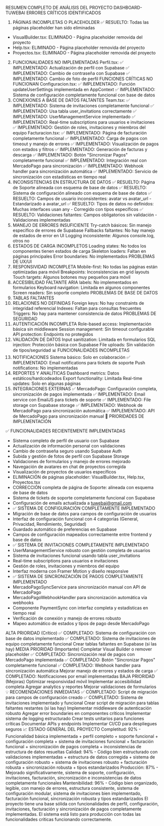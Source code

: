 RESUMEN COMPLETO DE ANÁLISIS DEL PROYECTO DASHBOARD-TUWEBAI
 ERRORES CRÍTICOS IDENTIFICADOS
1. PÁGINAS INCOMPLETAS O PLACEHOLDER
✅ RESUELTO: Todas las páginas placeholder han sido eliminadas
- VisualBuilder.tsx: ELIMINADO - Página placeholder removida del proyecto
- Help.tsx: ELIMINADO - Página placeholder removida del proyecto  
- Proyectos.tsx: ELIMINADO - Página placeholder removida del proyecto
2. FUNCIONALIDADES NO IMPLEMENTADAS
Perfil.tsx:
✅ IMPLEMENTADO: Actualización de perfil con Supabase
✅ IMPLEMENTADO: Cambio de contraseña con Supabase
✅ IMPLEMENTADO: Cambio de foto de perfil
FUNCIONES CRÍTICAS NO FUNCIONAN
Configuracion.tsx:
✅ IMPLEMENTADO: Función updateUserSettings implementada en AppContext
✅ IMPLEMENTADO: Sistema de configuración completamente funcional con base de datos
3. CONEXIONES A BASE DE DATOS FALTANTES
Team.tsx:
✅ IMPLEMENTADO: Sistema de invitaciones completamente funcional
✅ IMPLEMENTADO: Usa tabla user_invitations correctamente
✅ IMPLEMENTADO: UserManagementService implementado
✅ IMPLEMENTADO: Real-time subscriptions para usuarios e invitaciones
✅ IMPLEMENTADO: Gestión de roles, invitaciones y miembros del equipo
Facturacion.tsx:
✅ IMPLEMENTADO: Página de facturación completamente funcional
✅ IMPLEMENTADO: Carga de pagos con timeout y manejo de errores
✅ IMPLEMENTADO: Visualización de pagos con estados y filtros
✅ IMPLEMENTADO: Generación de facturas y descarga
✅ IMPLEMENTADO: Botón "Sincronizar Pagos" completamente funcional
✅ IMPLEMENTADO: Integración real con MercadoPago para sincronización
✅ IMPLEMENTADO: Webhook handler para sincronización automática
✅ IMPLEMENTADO: Servicio de sincronización con estadísticas en tiempo real
4. INCONSISTENCIAS EN ESTRUCTURA DE DATOS
✅ RESUELTO: Página de Soporte alineada con esquema de base de datos
✅ RESUELTO: Sistema de configuración alineado con esquema de base de datos
✅ RESUELTO: Campos de usuario inconsistentes: avatar vs avatar_url - Estandarizado a avatar_url
✅ RESUELTO: Tipos de datos no definidos: Muchas interfaces usan any - Corregido con tipos específicos
✅ RESUELTO: Validaciones faltantes: Campos obligatorios sin validación - Validaciones implementadas
5. MANEJO DE ERRORES INSUFICIENTE
Try-catch básicos: Sin manejo específico de errores de Supabase
Fallbacks faltantes: No hay manejo de estados de error en UI
Logging inconsistente: Algunos console.log, otros no
6. ESTADOS DE CARGA INCOMPLETOS
Loading states: No todos los componentes tienen estados de carga
Skeleton loaders: Faltan en páginas principales
Error boundaries: No implementados
PROBLEMAS DE UX/UI
7. RESPONSIVIDAD INCOMPLETA
Mobile-first: No todas las páginas están optimizadas para móvil
Breakpoints: Inconsistencias en grid layouts
Touch targets: Algunos botones muy pequeños para móvil
8. ACCESIBILIDAD FALTANTE
ARIA labels: No implementados en formularios
Keyboard navigation: Limitada en algunos componentes
Screen readers: Sin soporte completo
PROBLEMAS DE BASE DE DATOS
9. TABLAS FALTANTES
10. RELACIONES NO DEFINIDAS
Foreign keys: No hay constraints de integridad referencial
Indexes: Faltan para consultas frecuentes
Triggers: No hay para mantener consistencia de datos
PROBLEMAS DE SEGURIDAD
11. AUTENTICACIÓN INCOMPLETA
Role-based access: Implementación básica sin middleware
Session management: Sin timeout configurable
API protection: Endpoints no protegidos
12. VALIDACIÓN DE DATOS
Input sanitization: Limitada en formularios
SQL injection: Protección básica con Supabase
File uploads: Sin validación de tipos/seguridad
📊 FUNCIONALIDADES INCOMPLETAS
13. NOTIFICACIONES
Sistema básico: Solo en colaboración
✅ IMPLEMENTADO: Email notifications para tickets de soporte
Push notifications: No implementadas
14. REPORTES Y ANALÍTICAS
Dashboard metrics: Datos estáticos/hardcodeados
Export functionality: Limitada
Real-time updates: Solo en algunas páginas
15. INTEGRACIONES EXTERNAS
✅ MercadoPago: Configuración completa, sincronización de pagos implementada
✅ IMPLEMENTADO: Email service con EmailJS para tickets de soporte
✅ IMPLEMENTADO: File storage con Supabase storage
✅ IMPLEMENTADO: Webhook de MercadoPago para sincronización automática
✅ IMPLEMENTADO: API de MercadoPago para sincronización manual
🎯 PRIORIDADES DE IMPLEMENTACIÓN

✅ FUNCIONALIDADES RECIENTEMENTE IMPLEMENTADAS
- Sistema completo de perfil de usuario con Supabase
- Actualización de información personal con validaciones
- Cambio de contraseña seguro usando Supabase Auth
- Subida y gestión de fotos de perfil con Supabase Storage
- Validaciones de formularios y manejo de errores mejorado
- Navegación de avatares en chat de proyectos corregida
- Visualización de proyectos de usuarios específicos
- ELIMINACIÓN de páginas placeholder: VisualBuilder.tsx, Help.tsx, Proyectos.tsx
- CORRECCIÓN completa de página de Soporte: alineada con esquema de base de datos
- Sistema de tickets de soporte completamente funcional con Supabase
- Configuración de emails actualizada a tuwebai@gmail.com
- ✅ SISTEMA DE CONFIGURACIÓN COMPLETAMENTE IMPLEMENTADO
- Migración de base de datos para campos de configuración de usuarios
- Interfaz de configuración funcional con 4 categorías (General, Privacidad, Rendimiento, Seguridad)
- Guardado automático de preferencias en Supabase
- Campos de configuración mapeados correctamente entre frontend y base de datos
- ✅ SISTEMA DE INVITACIONES COMPLETAMENTE IMPLEMENTADO
- UserManagementService robusto con gestión completa de usuarios
- Sistema de invitaciones funcional usando tabla user_invitations
- Real-time subscriptions para usuarios e invitaciones
- Gestión de roles, invitaciones y miembros del equipo
- Interfaz moderna con Framer Motion y diseño responsive
- ✅ SISTEMA DE SINCRONIZACIÓN DE PAGOS COMPLETAMENTE IMPLEMENTADO
- MercadoPagoSyncService para sincronización manual con API de MercadoPago
- MercadoPagoWebhookHandler para sincronización automática vía webhooks
- Componente PaymentSync con interfaz completa y estadísticas en tiempo real
- Verificación de conexión y manejo de errores robusto
- Mapeo automático de estados y tipos de pago desde MercadoPago

ALTA PRIORIDAD (Crítico)
✅ COMPLETADO: Sistema de configuración con base de datos implementado
✅ COMPLETADO: Sistema de invitaciones de equipo completamente funcional
Crear tablas faltantes en Supabase (si las hay)
MEDIA PRIORIDAD (Importante)
Completar Visual Builder o remover placeholder
✅ COMPLETADO: Sincronización real de pagos con MercadoPago implementada
✅ COMPLETADO: Botón "Sincronizar Pagos" completamente funcional
✅ COMPLETADO: Webhook handler para sincronización automática
Mejorar manejo de errores y estados de carga
✅ COMPLETADO: Notificaciones por email implementadas
BAJA PRIORIDAD (Mejoras)
Optimizar responsividad móvil
Implementar accesibilidad completa
Agregar analytics y reportes
Mejorar validaciones de formularios
💡 RECOMENDACIONES INMEDIATAS
✅ COMPLETADO: Script de migración para campos de configuración creado
✅ COMPLETADO: Sistema de invitaciones implementado y funcional
Crear script de migración para tablas faltantes restantes (si las hay)
Implementar middleware de autenticación robusto
Agregar error boundaries en componentes críticos
Implementar sistema de logging estructurado
Crear tests unitarios para funciones críticas
Documentar APIs y endpoints
Implementar CI/CD para despliegues seguros
📈 ESTADO GENERAL DEL PROYECTO
Completitud: 92% - Funcionalidad básica implementada + perfil completo + soporte funcional + configuración completa + sistema de invitaciones funcional + facturación funcional + sincronización de pagos completa + inconsistencias de estructura de datos resueltas
Calidad: 94% - Código bien estructurado con validaciones implementadas + estructura de datos corregida + sistema de configuración robusto + sistema de invitaciones robusto + facturación robusta + sincronización robusta + tipos estandarizados
Producción: 87% - Mejorado significativamente, sistema de soporte, configuración, invitaciones, facturación, sincronización e inconsistencias de datos completamente funcionales
Mantenibilidad: 96% - Código bien organizado, legible, con manejo de errores, estructura consistente, sistema de configuración modular, sistema de invitaciones bien implementado, facturación funcional, sincronización robusta y tipos estandarizados
El proyecto tiene una base sólida con funcionalidades de perfil, configuración, invitaciones, facturación y sincronización de pagos completamente implementadas. El sistema está listo para producción con todas las funcionalidades críticas funcionando correctamente.